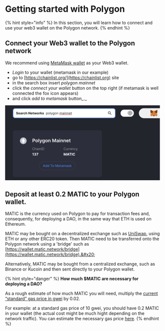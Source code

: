 # Getting started with Polygon

{% hint style="info" %}
In this section, you will learn how to connect and use your web3 wallet on the Polygon network.
{% endhint %}

## **Connect your Web3 wallet to the Polygon network**

We recommend using [MetaMask wallet](./) as your Web3 wallet.&#x20;

* _Login_ to your wallet (metamask in our example)&#x20;
* go to [https://chainlist.org/](https://chainlist.org) site
* in the search box insert _polygon mainnet_
* click the _connect your wallet_ button on the top right (if metamask is well connected the fox icon appears)
* and click _add to metamask_ button_._ &#x20;

![Add the Polygon network to metamask using chainlist.org](<../../../.gitbook/assets/Schermata 2022-01-26 alle 23.22.13.png>)

## **Deposit at least 0.2 MATIC to your Polygon wallet.**

MATIC is the currency used on Polygon to pay for transaction fees and, consequently, for deploying a DAO, in the same way that ETH is used on Ethereum.

MATIC may be bought on a decentralized exchange such as [UniSwap](https://app.uniswap.org/#/swap), using ETH or any other ERC20 token. Then MATIC need to be transferred onto the Polygon network using a 'bridge' such as [https://wallet.matic.network/bridge](https://wallet.matic.network/bridge).&#x20;

Alternatively, MATIC may be bought from a centralized exchange, such as Binance or Kucoin and then sent directly to your Polygon wallet.

{% hint style="danger" %}
**How much $MATIC are necessary for deploying a DAO?**&#x20;

As a rough estimate of how much MATIC you will need, multiply the [current “standard” gas price in gwei](https://ethgasstation.info) by 0.02.&#x20;

For example: at a standard gas price of 10 gwei, you should have 0.2 MATIC in your wallet (the actual cost might be much hight depending on the network traffic). You can estimate the necessary gas price [here](gas-tracker.md).
{% endhint %}
